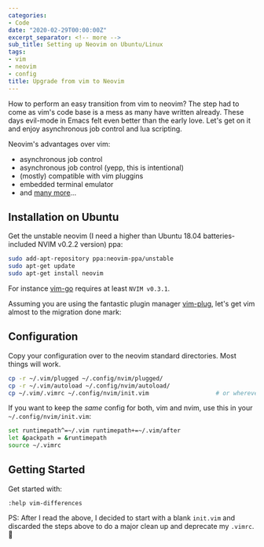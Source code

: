 ```yaml
---
categories:
- Code
date: "2020-02-29T00:00:00Z"
excerpt_separator: <!-- more -->
sub_title: Setting up Neovim on Ubuntu/Linux
tags:
- vim
- neovim
- config
title: Upgrade from vim to Neovim
---
```


How to perform an easy transition from vim to neovim? The step had to come as vim's code base is a mess as many have written already. These days evil-mode in Emacs felt even better than the early love. Let's get on it and enjoy asynchronous job control and lua scripting.

<!--more-->

Neovim's advantages over vim:

- asynchronous job control
- asynchronous job control (yepp, this is intentional)
- (mostly) compatible with vim pluggins
- embedded terminal emulator
- and [many more](https://github.com/neovim/neovim#features)...

## Installation on Ubuntu

Get the unstable neovim (I need a higher than Ubuntu 18.04 batteries-included NVIM v0.2.2 version) ppa:

```bash
sudo add-apt-repository ppa:neovim-ppa/unstable
sudo apt-get update
sudo apt-get install neovim
```

For instance [vim-go](https://github.com/fatih/vim-go) requires at least `NVIM v0.3.1`.

Assuming you are using the fantastic plugin manager [vim-plug](https://github.com/junegunn/vim-plug), let's get vim almost to the migration done mark:


## Configuration

Copy your configuration over to the neovim standard directories. Most things will work.

```bash
cp -r ~/.vim/plugged ~/.config/nvim/plugged/
cp -r ~/.vim/autoload ~/.config/nvim/autoload/
cp ~/.vim/.vimrc ~/.config/nvim/init.vim                   # or wherever your vimrc resides
```

If you want to keep the *same* config for both, vim and nvim, use this in your `~/.config/nvim/init.vim`:

```bash
set runtimepath^=~/.vim runtimepath+=~/.vim/after
let &packpath = &runtimepath
source ~/.vimrc
```

## Getting Started

Get started with:

```
:help vim-differences
```

PS: After I read the above, I decided to start with a blank `init.vim` and discarded the steps above to do a major clean up and deprecate my `.vimrc`. 🤷
